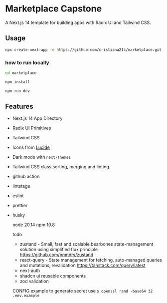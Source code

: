 # Marketplace Capstone

A Next.js 14 template for building apps with Radix UI and Tailwind CSS.

## Usage

```bash
npx create-next-app -e https://github.com/cristiana214/marketplace.git project-name
```


### how to run locally
```bash
cd marketplace
```

```bash
npm install
```

```bash
npm run dev
```


## Features

- Next.js 14 App Directory
- Radix UI Primitives
- Tailwind CSS
- Icons from [Lucide](https://lucide.dev)
- Dark mode with `next-themes`
- Tailwind CSS class sorting, merging and linting.

- github action
- lintstage
- eslint
- prettier
- husky

  node 20.14
  npm 10.8

  todo
  - zustand - Small, fast and scalable bearbones state-management solution using simplified flux principle  https://github.com/pmndrs/zustand
  - react-query -  State management for fetching, auto-managed queries and mutations, revalidation https://tanstack.com/query/latest
  - next-auth
  - shadcn ui reusable components
  - zod validation

  CONFIG example
  to generate secret use `$ openssl rand -base64 32`
`  .env.example`

